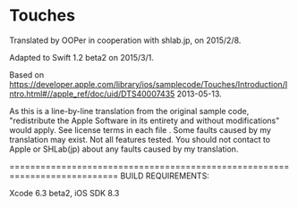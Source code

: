 # Touches

Translated by OOPer in cooperation with shlab.jp, on 2015/2/8.

Adapted to Swift 1.2 beta2 on 2015/3/1.

Based on
<https://developer.apple.com/library/ios/samplecode/Touches/Introduction/Intro.html#//apple_ref/doc/uid/DTS40007435>
2013-05-13.

As this is a line-by-line translation from the original sample code, "redistribute the Apple Software in its entirety and without modifications" would apply. See license terms in each file .
Some faults caused by my translation may exist. Not all features tested.
You should not contact to Apple or SHLab(jp) about any faults caused by my translation.

===========================================================================
BUILD REQUIREMENTS:

Xcode 6.3 beta2, iOS SDK 8.3
